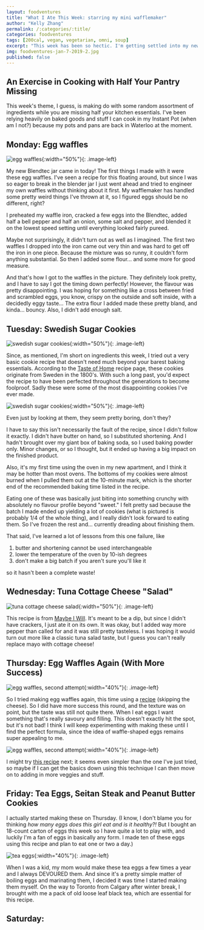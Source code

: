 ```yaml
---
layout: foodventures
title: "What I Ate This Week: starring my mini wafflemaker"
author: "Kelly Zhang"
permalink: /:categories/:title/
categories: foodventures
tags: [200cal, vegan, vegetarian, omni, soup]
excerpt: "This week has been so hectic. I'm getting settled into my new sublet, and cooking has been a bit strained at times because I'm still in the process of stocking my pantry with essentials."
img: foodventures-jan-7-2019-2.jpg
published: false
---
```


## An Exercise in Cooking with Half Your Pantry Missing

This week's theme, I guess, is making do with some random assortment of ingredients while you are missing half your kitchen essentials. I've been relying heavily on baked goods and stuff I can cook in my Instant Pot (when am I not?) because my pots and pans are back in Waterloo at the moment.

## Monday: Egg waffles

![egg waffles](/food/images/foodventures-egg-waffles.jpg){:width="50%"}{: .image-left}

My new Blendtec jar came in today! The first things I made with it were these egg waffles. I've seen a recipe for this floating around, but since I was so eager to break in the blender jar I just went ahead and tried to engineer my own waffles without thinking about it first. My wafflemaker has handled some pretty weird things I've thrown at it, so I figured eggs should be no different, right?

I preheated my waffle iron, cracked a few eggs into the Blendtec, added half a bell pepper and half an onion, some salt and pepper, and blended it on the lowest speed setting until everything looked fairly pureed.

Maybe not surprisingly, it didn't turn out as well as I imagined. The first two waffles I dropped into the iron came out very thin and was hard to get off the iron in one piece. Because the mixture was so runny, it couldn't form anything substantial. So then I added some flour... and some more for good measure.

And that's how I got to the waffles in the picture. They definitely look pretty, and I have to say I got the timing down perfectly! However, the flavour was pretty disappointing. I was hoping for something like a cross between fried and scrambled eggs, you know, crispy on the outside and soft inside, with a decidedly eggy taste... The extra flour I added made these pretty bland, and kinda... bouncy. Also, I didn't add enough salt.

## Tuesday: Swedish Sugar Cookies

![swedish sugar cookies](/food/images/foodventures-swedish-sugar-cookies.jpg){:width="50%"}{: .image-left}

Since, as mentioned, I'm short on ingredients this week, I tried out a very basic cookie recipe that doesn't need much beyond your barest baking essentials. According to the [Taste of Home](https://www.tasteofhome.com/recipes/sugar-cookies/) recipe page, these cookies originate from Sweden in the 1800's. With such a long past, you'd expect the recipe to have been perfected throughout the generations to become foolproof. Sadly these were some of the most disappointing cookies I've ever made.

![swedish sugar cookies](/food/images/foodventures-swedish-sugar-cookies-2.jpg){:width="50%"}{: .image-left}

Even just by looking at them, they seem pretty boring, don't they?

I have to say this isn't necessarily the fault of the recipe, since I didn't follow it exactly. I didn't have butter on hand, so I substituted shortening. And I hadn't brought over my giant box of baking soda, so I used baking powder only. Minor changes, or so I thought, but it ended up having a big impact on the finished product.

Also, it's my first time using the oven in my new apartment, and I think it may be hotter than most ovens. The bottoms of my cookies were almost burned when I pulled them out at the 10-minute mark, which is the shorter end of the recommended baking time listed in the recipe.

Eating one of these was basically just biting into something crunchy with absolutely no flavour profile beyond "sweet." I felt pretty sad because the batch I made ended up yielding a lot of cookies (what is pictured is probably 1/4 of the whole thing), and I really didn't look forward to eating them. So I've frozen the rest and... currently dreading about finishing them.

That said, I've learned a lot of lessons from this one failure, like

1. butter and shortening cannot be used interchangeable
1. lower the temperature of the oven by 10-ish degrees
1. don't make a big batch if you aren't sure you'll like it

so it hasn't been a complete waste!

## Wednesday: Tuna Cottage Cheese "Salad"

![tuna cottage cheese salad](/food/images/foodventures-tuna-cottage-cheese.jpg){:width="50%"}{: .image-left}

This recipe is from [Maybe I Will](https://maybeiwill.com/3-healthy-tuna-recipes-that-will-rock/). It's meant to be a dip, but since I didn't have crackers, I just ate it on its own. It was okay, but I added way more pepper than called for and it was still pretty tasteless. I was hoping it would turn out more like a classic tuna salad taste, but I guess you can't really replace mayo with cottage cheese!

## Thursday: Egg Waffles Again (With More Success)

![egg waffles, second attempt](/food/images/foodventures-egg-waffles-2.jpg){:width="40%"}{: .image-left}

So I tried making egg waffles again, this time using a [recipe](https://thecozycook.com/waffle-iron-omelette/) (skipping the cheese). So I did have more success this round, and the texture was on point, but the taste was still not quite there. When I eat eggs I want something that's really savoury and filling. This doesn't exactly hit the spot, but it's not bad! I think I will keep experimenting with making these until I find the perfect formula, since the idea of waffle-shaped eggs remains super appealing to me.

![egg waffles, second attempt](/food/images/foodventures-egg-waffles-3.jpg){:width="40%"}{: .image-left}

I might try [this recipe](https://www.groundedandsurrounded.com/recipe/scrambled-egg-waffles/) next; it seems even simpler than the one I've just tried, so maybe if I can get the basics down using this technique I can then move on to adding in more veggies and stuff.

## Friday: Tea Eggs, Seitan Steak and Peanut Butter Cookies

I actually started making these on Thursday. (I know, I don't blame you for thinking _how many eggs does this girl eat and is it healthy?!_ But I bought an 18-count carton of eggs this week so I have quite a lot to play with, and luckily I'm a fan of eggs in basically any form. I made ten of these eggs using this recipe and plan to eat one or two a day.)

![tea eggs](/food/images/foodventures-tea-eggs.jpg){:width="40%"}{: .image-left}

When I was a kid, my mom would make these tea eggs a few times a year and I always DEVOURED them. And since it's a pretty simple matter of boiling eggs and marinating them, I decided it was time I started making them myself. On the way to Toronto from Calgary after winter break, I brought with me a pack of old loose leaf black tea, which are essential for this recipe.

## Saturday:
